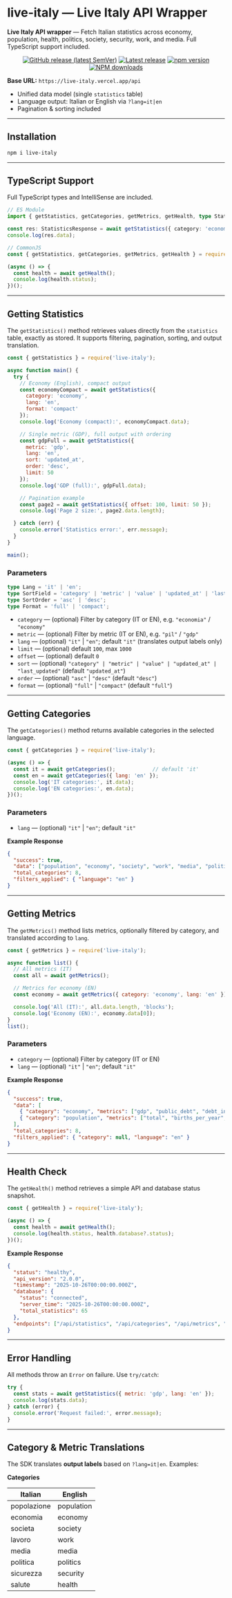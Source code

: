 # live-italy — Live Italy API Wrapper

**Live Italy API wrapper** — Fetch Italian statistics across economy, population, health, politics, society, security, work, and media. Full TypeScript support included.

  <div align="center">
  <p>
    <a href="https://github.com/mazeor9/live-italy/releases/latest">
  <img src="https://img.shields.io/github/v/release/mazeor9/live-italy?style=for-the-badge" alt="GitHub release (latest SemVer)" /></a>
    <a href="https://github.com/mazeor9/live-italy/releases/latest">
    <img src="https://img.shields.io/github/release-date/mazeor9/live-italy?label=latest%20release&style=for-the-badge" alt="Latest release" /></a>
   <a href="https://www.npmjs.com/package/live-italy"><img src="https://img.shields.io/npm/v/live-italy.svg?logo=npm&style=for-the-badge" alt="npm version" /></a>
    <a href="https://www.npmjs.com/package/live-italy"><img src="https://img.shields.io/npm/dt/live-italy.svg?style=for-the-badge" alt="NPM downloads" /></a>
  </p>
</div>

**Base URL:** `https://live-italy.vercel.app/api`

* Unified data model (single `statistics` table)
* Language output: Italian or English via `?lang=it|en`
* Pagination & sorting included

---

## Installation

```sh
npm i live-italy
```

---

## TypeScript Support

Full TypeScript types and IntelliSense are included.

```ts
// ES Module
import { getStatistics, getCategories, getMetrics, getHealth, type StatisticsResponse } from 'live-italy';

const res: StatisticsResponse = await getStatistics({ category: 'economy', lang: 'en', format: 'compact' });
console.log(res.data);
```

```js
// CommonJS
const { getStatistics, getCategories, getMetrics, getHealth } = require('live-italy');

(async () => {
  const health = await getHealth();
  console.log(health.status);
})();
```

---

## Getting Statistics

The `getStatistics()` method retrieves values directly from the `statistics` table, exactly as stored. It supports filtering, pagination, sorting, and output translation.

```js
const { getStatistics } = require('live-italy');

async function main() {
  try {
    // Economy (English), compact output
    const economyCompact = await getStatistics({
      category: 'economy',
      lang: 'en',
      format: 'compact'
    });
    console.log('Economy (compact):', economyCompact.data);

    // Single metric (GDP), full output with ordering
    const gdpFull = await getStatistics({
      metric: 'gdp',
      lang: 'en',
      sort: 'updated_at',
      order: 'desc',
      limit: 50
    });
    console.log('GDP (full):', gdpFull.data);

    // Pagination example
    const page2 = await getStatistics({ offset: 100, limit: 50 });
    console.log('Page 2 size:', page2.data.length);

  } catch (err) {
    console.error('Statistics error:', err.message);
  }
}

main();
```

### Parameters

```ts
type Lang = 'it' | 'en';
type SortField = 'category' | 'metric' | 'value' | 'updated_at' | 'last_updated';
type SortOrder = 'asc' | 'desc';
type Format = 'full' | 'compact';
```

* `category` — (optional) Filter by category (IT or EN), e.g. `"economia"` / `"economy"`
* `metric` — (optional) Filter by metric (IT or EN), e.g. `"pil"` / `"gdp"`
* `lang` — (optional) `"it"` | `"en"`; default `"it"` (translates output labels only)
* `limit` — (optional) default `100`, max `1000`
* `offset` — (optional) default `0`
* `sort` — (optional) `"category" | "metric" | "value" | "updated_at" | "last_updated"` (default `"updated_at"`)
* `order` — (optional) `"asc"` | `"desc"` (default `"desc"`)
* `format` — (optional) `"full"` | `"compact"` (default `"full"`)

---

## Getting Categories

The `getCategories()` method returns available categories in the selected language.

```js
const { getCategories } = require('live-italy');

(async () => {
  const it = await getCategories();            // default 'it'
  const en = await getCategories({ lang: 'en' });
  console.log('IT categories:', it.data);
  console.log('EN categories:', en.data);
})();
```

### Parameters

* `lang` — (optional) `"it"` | `"en"`; default `"it"`

**Example Response**

```json
{
  "success": true,
  "data": ["population", "economy", "society", "work", "media", "politics", "security", "health"],
  "total_categories": 8,
  "filters_applied": { "language": "en" }
}
```

---

## Getting Metrics

The `getMetrics()` method lists metrics, optionally filtered by category, and translated according to `lang`.

```js
const { getMetrics } = require('live-italy');

async function list() {
  // All metrics (IT)
  const all = await getMetrics();

  // Metrics for economy (EN)
  const economy = await getMetrics({ category: 'economy', lang: 'en' });

  console.log('All (IT):', all.data.length, 'blocks');
  console.log('Economy (EN):', economy.data[0]);
}
list();
```

### Parameters

* `category` — (optional) Filter by category (IT or EN)
* `lang` — (optional) `"it"` | `"en"`; default `"it"`

**Example Response**

```json
{
  "success": true,
  "data": [
    { "category": "economy", "metrics": ["gdp", "public_debt", "debt_interest", "tax_evasion", "wealthy", "poor"] },
    { "category": "population", "metrics": ["total", "births_per_year", "deaths_per_year", "immigrants_per_year", "emigrants_per_year", "total_immigrants", "births_today", "deaths_today", "current_population"] }
  ],
  "total_categories": 8,
  "filters_applied": { "category": null, "language": "en" }
}
```

---

## Health Check

The `getHealth()` method retrieves a simple API and database status snapshot.

```js
const { getHealth } = require('live-italy');

(async () => {
  const health = await getHealth();
  console.log(health.status, health.database?.status);
})();
```

**Example Response**

```json
{
  "status": "healthy",
  "api_version": "2.0.0",
  "timestamp": "2025-10-26T00:00:00.000Z",
  "database": {
    "status": "connected",
    "server_time": "2025-10-26T00:00:00.000Z",
    "total_statistics": 65
  },
  "endpoints": ["/api/statistics", "/api/categories", "/api/metrics", "/api/health"]
}
```

---

## Error Handling

All methods throw an `Error` on failure. Use `try/catch`:

```js
try {
  const stats = await getStatistics({ metric: 'gdp', lang: 'en' });
  console.log(stats.data);
} catch (error) {
  console.error('Request failed:', error.message);
}
```

---

## Category & Metric Translations

The SDK translates **output labels** based on `?lang=it|en`.
Examples:

**Categories**

| Italian     | English    |
| ----------- | ---------- |
| popolazione | population |
| economia    | economy    |
| societa     | society    |
| lavoro      | work       |
| media       | media      |
| politica    | politics   |
| sicurezza   | security   |
| salute      | health     |
